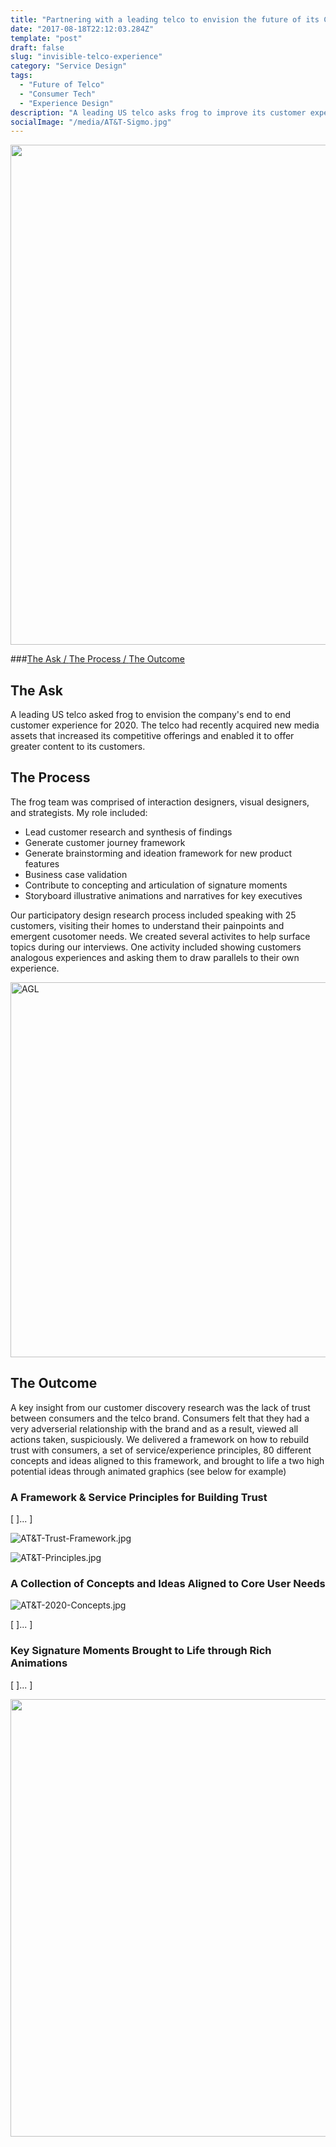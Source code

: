 ```yaml
---
title: "Partnering with a leading telco to envision the future of its CX"
date: "2017-08-18T22:12:03.284Z"
template: "post"
draft: false
slug: "invisible-telco-experience"
category: "Service Design"
tags:
  - "Future of Telco"
  - "Consumer Tech"
  - "Experience Design"
description: "A leading US telco asks frog to improve its customer experience for 2020."
socialImage: "/media/AT&T-Sigmo.jpg"
---
```


<img src="/media/AT&T-Sigmo.jpg" width="800" />

###[The Ask / ](#the-ask) [The Process / ](#the-process) [The Outcome](#the-outcome)

## The Ask

A leading US telco asked frog to envision the company's end to end customer experience for 2020. The telco had recently acquired new media assets that increased its competitive offerings and enabled it to offer greater content to its customers. 

## The Process

The frog team was comprised of interaction designers, visual designers, and strategists. My role included: 
- Lead customer research and synthesis of findings
- Generate customer journey framework 
- Generate brainstorming and ideation framework for new product features
- Business case validation
- Contribute to concepting and articulation of signature moments
- Storyboard illustrative animations and narratives for key executives

Our participatory design research process included speaking with 25 customers, visiting their homes to understand their painpoints and emergent cusotomer needs. We created several activites to help surface topics during our interviews. One activity included showing customers analogous experiences and asking them to draw parallels to their own experience.

<img src="/media/AT&T-Research.jpg" alt="AGL" width="600"/>

## The Outcome

A key insight from our customer discovery research was the lack of trust between consumers and the telco brand. Consumers felt that they had a very adverserial relationship with the brand and as a result, viewed all actions taken, suspiciously. We delivered a framework on how to rebuild trust with consumers, a set of service/experience principles,  80 different concepts and ideas aligned to this framework, and brought to life a two high potential ideas through animated graphics (see below for example)

### A Framework & Service Principles for Building Trust

[ ]... ]

![AT&T-Trust-Framework.jpg](/media/AT&T-Trust-Framework.jpg)

![AT&T-Principles.jpg](/media/AT&T-Principles.jpg)

### A Collection of Concepts and Ideas Aligned to Core User Needs

![AT&T-2020-Concepts.jpg](/media/AT&T-2020-Concepts.jpg)

[ ]... ]  

### Key Signature Moments Brought to Life through Rich Animations

[ ]... ]

<img src="/media/AT&T-Animation.gif" width="700" />


